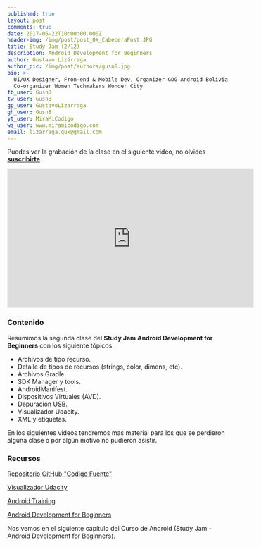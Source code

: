 ```yaml
---
published: true
layout: post
comments: true
date: 2017-06-22T10:00:00.000Z
header-img: /img/post/post_0X_CabeceraPost.JPG
title: Study Jam (2/12)
description: Android Development for Beginners
author: Gustavo Lizárraga
author_pic: /img/post/authors/gusn8.jpg
bio: >-
  UI/UX Designer, Fron-end & Mobile Dev, Organizer GDG Android Bolivia y
  Co-organizer Women Techmakers Wonder City
fb_user: Gusn8
tw_user: Gusn8_
gp_user: GustavoLizarraga
gh_user: Gusn8
yt_user: MiraMiCodigo
ws_user: www.miramicodigo.com
email: lizarraga.gux@gmail.com
---
```



Puedes ver la grabación de la clase en el siguiente video, no olvides **[suscribirte](https://www.youtube.com/AndroidboliviaOrg)**.

<iframe width="560" height="315" src="https://www.youtube.com/embed/m5kOJTmmZs4" frameborder="0" allowfullscreen></iframe>

### Contenido

Resumimos la segunda clase del **Study Jam Android Development for Beginners** con los siguiente tópicos:

* Archivos de tipo recurso.
* Detalle de tipos de recursos (strings, color, dimens, etc).
* Archivos Gradle.
* SDK Manager y tools.
* AndroidManifest.
* Dispositivos Virtuales (AVD).
* Depuración USB.
* Visualizador Udacity.
* XML y etiquetas.

En los siguientes videos tendremos mas material para los que se perdieron alguna clase o por algún motivo no pudieron asistir.

### Recursos
[Repositorio GitHub "Codigo Fuente"](https://github.com/Gusn8/SJ_A_1_17_Views_1)

[Visualizador Udacity](http://labs.udacity.com/android-visualizer/)

[Android Training](https://developer.android.com/training/index.html)

[Android Development for Beginners](https://www.udacity.com/course/android-development-for-beginners--ud837)

Nos vemos en el siguiente capítulo del Curso de Android (Study Jam - Android Development for Beginners).
